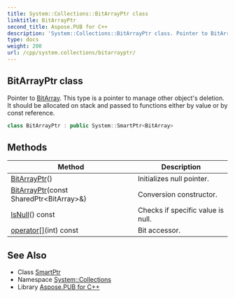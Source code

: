 ```yaml
---
title: System::Collections::BitArrayPtr class
linktitle: BitArrayPtr
second_title: Aspose.PUB for C++
description: 'System::Collections::BitArrayPtr class. Pointer to BitArray. This type is a pointer to manage other object''s deletion. It should be allocated on stack and passed to functions either by value or by const reference in C++.'
type: docs
weight: 200
url: /cpp/system.collections/bitarrayptr/
---
```

## BitArrayPtr class


Pointer to [BitArray](../bitarray/). This type is a pointer to manage other object's deletion. It should be allocated on stack and passed to functions either by value or by const reference.

```cpp
class BitArrayPtr : public System::SmartPtr<BitArray>
```

## Methods

| Method | Description |
| --- | --- |
| [BitArrayPtr](./bitarrayptr/)() | Initializes null pointer. |
| [BitArrayPtr](./bitarrayptr/)(const SharedPtr\<BitArray\>\&) | Conversion constructor. |
| [IsNull](./isnull/)() const | Checks if specific value is null. |
| [operator[]](./operator[]/)(int) const | Bit accessor. |
## See Also

* Class [SmartPtr](../../system/smartptr/)
* Namespace [System::Collections](../)
* Library [Aspose.PUB for C++](../../)
